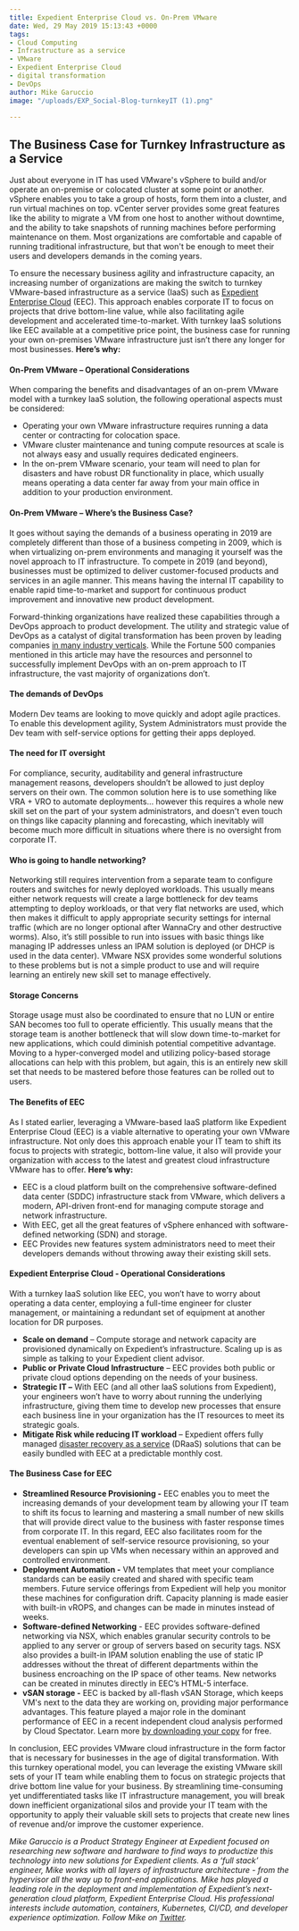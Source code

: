 ```yaml
---
title: Expedient Enterprise Cloud vs. On-Prem VMware
date: Wed, 29 May 2019 15:13:43 +0000
tags:
- Cloud Computing
- Infrastructure as a service
- VMware
- Expedient Enterprise Cloud
- digital transformation
- DevOps
author: Mike Garuccio
image: "/uploads/EXP_Social-Blog-turnkeyIT (1).png"

---
```

## The Business Case for Turnkey Infrastructure as a Service

Just about everyone in IT has used VMware's vSphere to build and/or operate an on-premise or colocated cluster at some point or another. vSphere enables you to take a group of hosts, form them into a cluster, and run virtual machines on top. vCenter server provides some great features like the ability to migrate a VM from one host to another without downtime, and the ability to take snapshots of running machines before performing maintenance on them. Most organizations are comfortable and capable of running traditional infrastructure, but that won't be enough to meet their users and developers demands in the coming years.

To ensure the necessary business agility and infrastructure capacity, an increasing number of organizations are making the switch to turnkey VMware-based infrastructure as a service (IaaS) such as [Expedient Enterprise Cloud](https://www.expedient.com/services/infrastructure-as-a-service/cloud/) (EEC). This approach enables corporate IT to focus on projects that drive bottom-line value, while also facilitating agile development and accelerated time-to-market. With turnkey IaaS solutions like EEC available at a competitive price point, the business case for running your own on-premises VMware infrastructure just isn’t there any longer for most businesses. **Here’s why:**

#### On-Prem VMware – Operational Considerations

When comparing the benefits and disadvantages of an on-prem VMware model with a turnkey IaaS solution, the following operational aspects must be considered:

* Operating your own VMware infrastructure requires running a data center or contracting for colocation space.
* VMware cluster maintenance and tuning compute resources at scale is not always easy and usually requires dedicated engineers.
* In the on-prem VMware scenario, your team will need to plan for disasters and have robust DR functionality in place, which usually means operating a data center far away from your main office in addition to your production environment.

#### On-Prem VMware – Where’s the Business Case?

It goes without saying the demands of a business operating in 2019 are completely different than those of a business competing in 2009, which is when virtualizing on-prem environments and managing it yourself was the novel approach to IT infrastructure. To compete in 2019 (and beyond), businesses must be optimized to deliver customer-focused products and services in an agile manner. This means having the internal IT capability to enable rapid time-to-market and support for continuous product improvement and innovative new product development.

Forward-thinking organizations have realized these capabilities through a DevOps approach to product development. The utility and strategic value of DevOps as a catalyst of digital transformation has been proven by leading companies [in many industry verticals](https://channels.theinnovationenterprise.com/articles/fortune-500-companies-embrace-devops-four-success-stories). While the Fortune 500 companies mentioned in this article may have the resources and personnel to successfully implement DevOps with an on-prem approach to IT infrastructure, the vast majority of organizations don’t.

#### The demands of DevOps

Modern Dev teams are looking to move quickly and adopt agile practices. To enable this development agility, System Administrators must provide the Dev team with self-service options for getting their apps deployed.

#### The need for IT oversight

For compliance, security, auditability and general infrastructure management reasons, developers shouldn’t be allowed to just deploy servers on their own. The common solution here is to use something like VRA + VRO to automate deployments… however this requires a whole new skill set on the part of your system administrators, and doesn't even touch on things like capacity planning and forecasting, which inevitably will become much more difficult in situations where there is no oversight from corporate IT.

#### Who is going to handle networking?

Networking still requires intervention from a separate team to configure routers and switches for newly deployed workloads. This usually means either network requests will create a large bottleneck for dev teams attempting to deploy workloads, or that very flat networks are used, which then makes it difficult to apply appropriate security settings for internal traffic (which are no longer optional after WannaCry and other destructive worms). Also, it’s still possible to run into issues with basic things like managing IP addresses unless an IPAM solution is deployed (or DHCP is used in the data center). VMware NSX provides some wonderful solutions to these problems but is not a simple product to use and will require learning an entirely new skill set to manage effectively.

#### Storage Concerns

Storage usage must also be coordinated to ensure that no LUN or entire SAN becomes too full to operate efficiently. This usually means that the storage team is another bottleneck that will slow down time-to-market for new applications, which could diminish potential competitive advantage. Moving to a hyper-converged model and utilizing policy-based storage allocations can help with this problem, but again, this is an entirely new skill set that needs to be mastered before those features can be rolled out to users.

#### The Benefits of EEC

As I stated earlier, leveraging a VMware-based IaaS platform like Expedient Enterprise Cloud (EEC) is a viable alternative to operating your own VMware infrastructure. Not only does this approach enable your IT team to shift its focus to projects with strategic, bottom-line value, it also will provide your organization with access to the latest and greatest cloud infrastructure VMware has to offer. **Here’s why:**

* EEC is a cloud platform built on the comprehensive software-defined data center (SDDC) infrastructure stack from VMware, which delivers a modern, API-driven front-end for managing compute storage and network infrastructure.
* With EEC, get all the great features of vSphere enhanced with software-defined networking (SDN) and storage.
* EEC Provides new features system administrators need to meet their developers demands without throwing away their existing skill sets.

#### Expedient Enterprise Cloud - Operational Considerations

With a turnkey IaaS solution like EEC, you won’t have to worry about operating a data center, employing a full-time engineer for cluster management, or maintaining a redundant set of equipment at another location for DR purposes.

* **Scale on demand** – Compute storage and network capacity are provisioned dynamically on Expedient’s infrastructure. Scaling up is as simple as talking to your Expedient client advisor.
* **Public or Private Cloud Infrastructure** – EEC provides both public or private cloud options depending on the needs of your business.
* **Strategic IT –** With EEC (and all other IaaS solutions from Expedient), your engineers won’t have to worry about running the underlying infrastructure, giving them time to develop new processes that ensure each business line in your organization has the IT resources to meet its strategic goals.
* **Mitigate Risk while reducing IT workload** – Expedient offers fully managed [disaster recovery as a service](https://www.expedient.com/services/managed-services/disaster-recovery/) (DRaaS) solutions that can be easily bundled with EEC at a predictable monthly cost.

#### The Business Case for EEC

* **Streamlined Resource Provisioning -** EEC enables you to meet the increasing demands of your development team by allowing your IT team to shift its focus to learning and mastering a small number of new skills that will provide direct value to the business with faster response times from corporate IT. In this regard, EEC also facilitates room for the eventual enablement of self-service resource provisioning, so your developers can spin up VMs when necessary within an approved and controlled environment.
* **Deployment Automation -** VM templates that meet your compliance standards can be easily created and shared with specific team members. Future service offerings from Expedient will help you monitor these machines for configuration drift. Capacity planning is made easier with built-in vROPS, and changes can be made in minutes instead of weeks.
* **Software-defined Networking** - EEC provides software-defined networking via NSX, which enables granular security controls to be applied to any server or group of servers based on security tags. NSX also provides a built-in IPAM solution enabling the use of static IP addresses without the threat of different departments within the business encroaching on the IP space of other teams. New networks can be created in minutes directly in EEC’s HTML-5 interface.
* **vSAN storage -** EEC is backed by all-flash vSAN Storage, which keeps VM's next to the data they are working on, providing major performance advantages. This feature played a major role in the dominant performance of EEC in a recent independent cloud analysis performed by Cloud Spectator. Learn more [by downloading your copy](https://www.expedient.com/2019-cloud-spectator-report/) for free.

In conclusion, EEC provides VMware cloud infrastructure in the form factor that is necessary for businesses in the age of digital transformation. With this turnkey operational model, you can leverage the existing VMware skill sets of your IT team while enabling them to focus on strategic projects that drive bottom line value for your business. By streamlining time-consuming yet undifferentiated tasks like IT infrastructure management, you will break down inefficient organizational silos and provide your IT team with the opportunity to apply their valuable skill sets to projects that create new lines of revenue and/or improve the customer experience.

_Mike Garuccio is a Product Strategy Engineer at Expedient focused on researching new software and hardware to find ways to productize this technology into new solutions for Expedient clients. As a ‘full stack’ engineer, Mike works with all layers of infrastructure architecture - from the hypervisor all the way up to front-end applications. Mike has played a leading role in the deployment and implementation of Expedient’s next-generation cloud platform, Expedient Enterprise Cloud. His professional interests include automation, containers, Kubernetes, CI/CD, and developer experience optimization. Follow Mike on_ [_Twitter_](https://twitter.com/mgaruccio)_._
